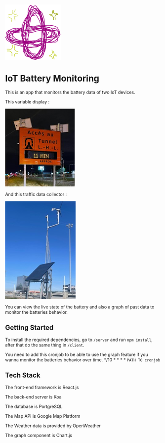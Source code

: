 ![](client/public/favicon.png)

# IoT Battery Monitoring

This is an app that monitors the battery data of two IoT devices.

This variable display :

![](client/public/pmv.jpg)

And this traffic data collector : 

![](client/public/emc.jpg)

You can view the live state of the battery and also a graph of past data to monitor the batteries behavior.


## Getting Started

To install the required dependencies, go to `/server` and run `npm install`, after that do the same thing in `/client`.

You need to add this cronjob to be able to use the graph feature if you wanna monitor the batteries behavior over time.
*/10 * * * * `PATH TO cronjob`



## Tech Stack

The front-end framework is React.js

The back-end server is Koa

The database is PortgreSQL

The Map API is Google Map Platform

The Weather data is provided by OpenWeather

The graph component is Chart.js